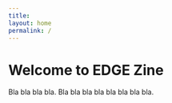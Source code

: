 ```yaml
---
title: 
layout: home
permalink: /
---
```


# Welcome to EDGE Zine

Bla bla bla bla. Bla bla bla bla bla bla bla bla.

